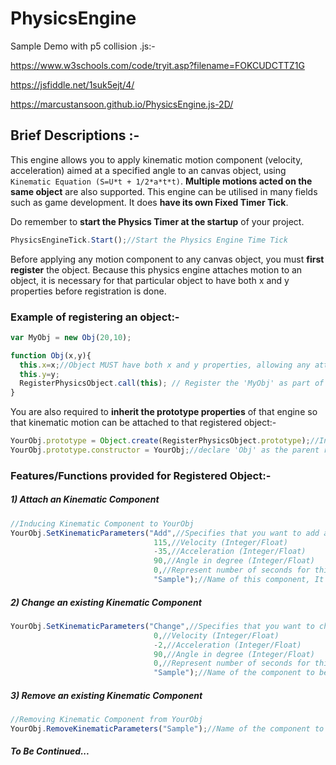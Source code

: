 # PhysicsEngine
Sample Demo with p5 collision .js:-

https://www.w3schools.com/code/tryit.asp?filename=FOKCUDCTTZ1G

https://jsfiddle.net/1suk5ejt/4/

https://marcustansoon.github.io/PhysicsEngine.js-2D/


## Brief Descriptions :-

This engine allows you to apply kinematic motion component (velocity, acceleration) aimed at a specified angle to an canvas object, using ```Kinematic Equation (S=U*t + 1/2*a*t*t)```. **Multiple motions acted on the same object** are also supported.
This engine can be utilised in many fields such as game development. It does **have its own Fixed Timer Tick**. 

Do remember to **start the Physics Timer at the startup** of your project.

```javascript
PhysicsEngineTick.Start();//Start the Physics Engine Time Tick
```

Before applying any motion component to any canvas object, you must **first register** the object.
Because this physics engine attaches motion to an object, it is necessary for that particular object to have both x and y properties before registration is done.

### Example of registering an object:-

```javascript
var MyObj = new Obj(20,10);

function Obj(x,y){
  this.x=x;//Object MUST have both x and y properties, allowing any attached kinematic motion to alter them
  this.y=y;
  RegisterPhysicsObject.call(this); // Register the 'MyObj' as part of the Physics Object
}
```

You are also required to **inherit the prototype properties** of that engine so that kinematic motion can be attached to that registered object:-

```javascript
YourObj.prototype = Object.create(RegisterPhysicsObject.prototype);//Inherit the Prototype properties of Physics Engine
YourObj.prototype.constructor = YourObj;//declare 'Obj' as the parent root which has the prototype functions of Physics Engine (eg SetKinematicParameters, RemoveKinematicParameters, etc)
```


### Features/Functions provided for Registered Object:-

##### 1) Attach an Kinematic Component
```javascript
//Inducing Kinematic Component to YourObj
YourObj.SetKinematicParameters("Add",//Specifies that you want to add a new component to an object (String)
                                115,//Velocity (Integer/Float)
                                -35,//Acceleration (Integer/Float)
                                90,//Angle in degree (Integer/Float)
                                0,//Represent number of seconds for this component to be removed, Put '0' which implies the component is permanent (Integer/Float)
                                "Sample");//Name of this component, It must be Unique. An Object cannot have more than one component attached with the same name!!! (String)                         
```


##### 2) Change an existing Kinematic Component
```javascript
YourObj.SetKinematicParameters("Change",//Specifies that you want to change a particular component attached to an Object (String)
                                0,//Velocity (Integer/Float)
                                -2,//Acceleration (Integer/Float)
                                90,//Angle in degree (Integer/Float)
                                0,//Represent number of seconds for this component to be removed, Put '0', which implies the component is permanent (Integer/Float)
                                "Sample");//Name of the component to be changed (String)    
```

##### 3) Remove an existing Kinematic Component

```javascript
//Removing Kinematic Component from YourObj
YourObj.RemoveKinematicParameters("Sample");//Name of the component to be removed

```



##### To Be Continued...

